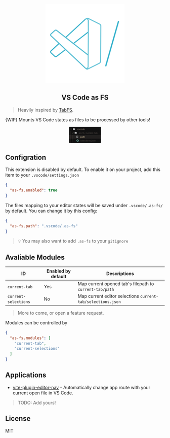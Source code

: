 <p align="center">
  <img src="https://raw.githubusercontent.com/antfu/vscode-as-fs/489206af84d1824d5ac98f64be502767f01a768d/res/icon.png" height="250" width="250">
</p>

<h2 align="center">
VS Code as FS
</h2>

> Heavily inspired by [TabFS](https://github.com/osnr/TabFS).

{WIP} Mounts VS Code states as files to be processed by other tools!

<p align="center">
  <img src="https://github.com/antfu/vscode-as-fs/blob/main/screenshots/fs.png?raw=true" width="100">
</p>

## Configration

This extension is disabled by default. To enable it on your project, add this item to your `.vscode/settings.json`

```json
{
  "as-fs.enabled": true
}
```

The files mapping to your editor states will be saved under `.vscode/.as-fs/` by default. You can change it by this config:

```json
{
  "as-fs.path": ".vscode/.as-fs"
}
```

> 💡 You may also want to add `.as-fs` to your `gitignore`

## Avaliable Modules

| ID | Enabled by default | Descriptions |
| --- | --- | --- |
| `current-tab` | Yes | Map current opened tab's filepath to `current-tab/path` |
| `current-selections` | No | Map current editor selections `current-tab/selections.json` |

> More to come, or open a feature request.

Modules can be controlled by

```json
{
  "as-fs.modules": [
    "current-tab",
    "current-selections"
  ]
}
```

## Applications

- [vite-plugin-editor-nav](https://github.com/antfu/vite-plugin-editor-nav) - Automatically change app route with your current open file in VS Code.

> TODO: Add yours!

## License

MIT
